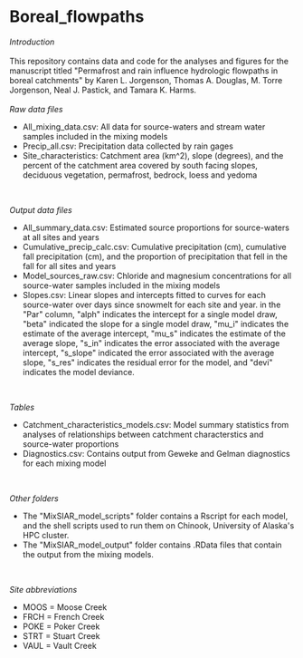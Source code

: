 # Boreal_flowpaths

_Introduction_ <br/>
<br/>
This repository contains data and code for the analyses and figures for the manuscript titled "Permafrost and rain influence hydrologic flowpaths in boreal catchments" by Karen L. Jorgenson, Thomas A. Douglas, M. Torre Jorgenson, Neal J. Pastick, and Tamara K. Harms.<br/>
<br/>
_Raw data files_ <br/>
* All_mixing_data.csv: All data for source-waters and stream water samples included in the mixing models <br/>
* Precip_all.csv: Precipitation data collected by rain gages <br/>
* Site_characteristics: Catchment area (km^2), slope (degrees), and the percent of the catchment area covered by south facing slopes, deciduous vegetation, permafrost, bedrock, loess and yedoma <br/>
<br/>

_Output data files_ <br/>

* All_summary_data.csv: Estimated source proportions for source-waters at all sites and years <br/>
* Cumulative_precip_calc.csv: Cumulative precipitation (cm), cumulative fall precipitation (cm), and the proportion of precipitation that fell in the fall for all sites and years <br/>
* Model_sources_raw.csv: Chloride and magnesium concentrations for all source-water samples included in the mixing models <br/>
* Slopes.csv: Linear slopes and intercepts fitted to curves for each source-water over days since snowmelt for each site and year. in the "Par" column, "alph" indicates the intercept for a single model draw, "beta" indicated the slope for a single model draw, "mu_i" indicates the estimate of the average intercept, "mu_s" indicates the estimate of the average slope, "s_in" indicates the error associated with the average intercept, "s_slope" indicated the error associated with the average slope, "s_res" indicates the residual error for the model, and "devi" indicates the model deviance.  <br/>
 <br/>
 
 _Tables_ <br/>
 
* Catchment_characteristics_models.csv: Model summary statistics from analyses of relationships between catchment characterstics and source-water proportions <br/>
* Diagnostics.csv: Contains output from Geweke and Gelman diagnostics for each mixing model <br/>
 <br/>

_Other folders_ <br/>

* The "MixSIAR_model_scripts" folder contains a Rscript for each model, and the shell scripts used to run them on Chinook, University of Alaska's HPC cluster.  <br/>
* The "MixSIAR_model_output" folder contains .RData files that contain the output from the mixing models. <br/>
 <br/>
 
_Site abbreviations_ <br/>

* MOOS = Moose Creek <br/>
* FRCH = French Creek <br/>
* POKE = Poker Creek <br/>
* STRT = Stuart Creek <br/>
* VAUL = Vault Creek <br/>


